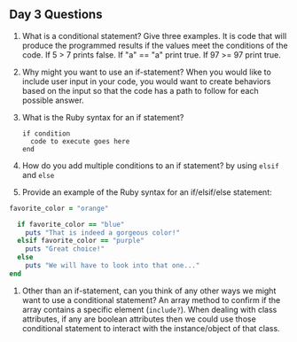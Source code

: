 ## Day 3 Questions

1. What is a conditional statement? Give three examples.
  It is code that will produce the programmed results if the values meet the conditions of the code. If 5 > 7 prints false. If "a" == "a" print true. If 97 >= 97 print true.

1. Why might you want to use an if-statement?
   When you would like to include user input in your code, you would want to create behaviors based on the input so that the code has a path to follow for each possible answer.

1. What is the Ruby syntax for an if statement?
   ```
   if condition
     code to execute goes here
   end
   ```

1. How do you add multiple conditions to an if statement?
   by using `elsif` and `else`

1. Provide an example of the Ruby syntax for an if/elsif/else statement:
  ```ruby
  favorite_color = "orange"

    if favorite_color == "blue"
      puts "That is indeed a gorgeous color!"
    elsif favorite_color == "purple"
      puts "Great choice!"
    else
      puts "We will have to look into that one..."
  end
  ```

1. Other than an if-statement, can you think of any other ways we might want to use a conditional statement?
   An array method to confirm if the array contains a specific element (`include?`). When dealing with class attributes, if any are boolean attributes then we could use those conditional statement to interact with the instance/object of that class.
